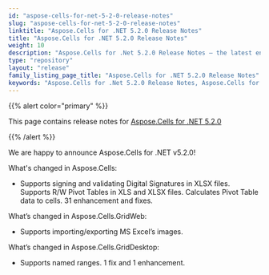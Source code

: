 ```yaml
---
id: "aspose-cells-for-net-5-2-0-release-notes"
slug: "aspose-cells-for-net-5-2-0-release-notes"
linktitle: "Aspose.Cells for .NET 5.2.0 Release Notes"
title: "Aspose.Cells for .NET 5.2.0 Release Notes"
weight: 10
description: "Aspose.Cells for .Net 5.2.0 Release Notes – the latest enhancements, new features, and fixes."
type: "repository"
layout: "release"
family_listing_page_title: "Aspose.Cells for .NET 5.2.0 Release Notes"
keywords: "Aspose.Cells for .Net 5.2.0 Release Notes, Aspose.Cells for .Net 5.2.0 updates and fixes"
---
```


{{% alert color="primary" %}} 

This page contains release notes for [Aspose.Cells for .NET 5.2.0](https://releases.aspose.com/cells/net/new-releases/aspose.cells-for-.net-5.2.0/)

{{% /alert %}} 

We are happy to announce Aspose.Cells for .NET v5.2.0! 

What's changed in Aspose.Cells: 

- Supports signing and validating Digital Signatures in XLSX files.
  Supports R/W Pivot Tables in XLS and XLSX files. 
  Calculates Pivot Table data to cells. 
  31 enhancement and fixes. 

What’s changed in Aspose.Cells.GridWeb: 

- Supports importing/exporting MS Excel’s images.



What’s changed in Aspose.Cells.GridDesktop: 

- Supports named ranges.
  1 fix and 1 enhancement. 
